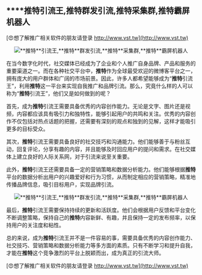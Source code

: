 ## ****推特**引流王,**推特**群发引流,**推特**采集群,**推特**霸屏机器人**

[😍想了解推广相关软件的朋友请登录 http://www.vst.tw](http://www.vst.tw)

 <center><img src="https://vst.tw/MP4/tuiguang/png/7.png" alt="**推特**引流王,**推特**群发引流,**推特**采集群,**推特**霸屏机器人"></center>

在当今数字化时代，社交媒体已经成为了企业和个人推广自身品牌、产品和服务的重要渠道之一。而在各种社交平台中，**推特**作为全球最受欢迎的微博客平台之一，拥有庞大的用户群体和广阔的市场前景。因此，许多人都希望能够成为“**推特**引流王”，利用**推特**这一平台来实现自我推广和品牌引流。那么，究竟什么样的人可以称为“**推特**引流王”，他们又是如何做到的呢？

首先，成为**推特**引流王需要具备优秀的内容创作能力。无论是文字、图片还是视频，内容都应该具有吸引力和独特性，能够引起用户的共鸣和关注。优秀的内容创作不仅包括对热点话题的把握，还需要有深刻的观点和独到的见解，这样才能吸引更多的目标受众。

其次，**推特**引流王需要具备良好的社交技巧和沟通能力。他们能够善于与粉丝互动，回复评论，分享有趣的内容，并且能够及时回应用户的提问和需求。在社交媒体上建立良好的人际关系网，对于引流来说至关重要。

此外，**推特**引流王还需要具备一定的营销策略和数据分析能力。他们能够根据**推特**平台的数据分析出用户的兴趣爱好和行为习惯，从而制定相应的营销策略，精准地传播品牌信息，吸引目标用户，实现品牌引流。

 <center><img src="https://vst.tw/MP4/tuiguang/png/7.png" alt="**推特**引流王,**推特**群发引流,**推特**采集群,**推特**霸屏机器人"></center>

最后，**推特**引流王需要保持持续的更新和活跃度。他们会根据用户反馈和平台变化不断调整策略，保持自己的**推特**内容新鲜、有趣，并且保持一定的发布频率，以保持用户的关注度和粘性。

总的来说，成为**推特**引流王并不是一件容易的事，需要具备优秀的内容创作能力、社交技巧、营销策略和数据分析能力等多方面的素质。只有不断学习和提升自我，才能在**推特**这个竞争激烈的平台上脱颖而出，成为真正的引流大师。

[😍想了解推广相关软件的朋友请登录 http://www.vst.tw](http://www.vst.tw)



